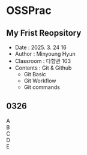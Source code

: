 # OSSPrac
## My Frist Reopsitory  
- Date : 2025. 3. 24 16  
- Author : Minyoung Hyun  
- Classroom : 다향관 103  
- Contents : Git & Github
    - Git Basic
    - Git Workflow
    - Git commands

## 0326
A  
B  
C  
D  
E  